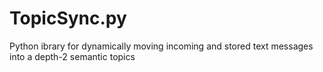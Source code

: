 # TopicSync.py
Python ibrary for dynamically moving incoming and stored text messages into a depth-2 semantic topics
